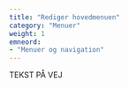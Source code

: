 ```yaml
---
title: "Rediger hovedmenuen"
category: "Menuer"
weight: 1
emneord:
- "Menuer og navigation"
---
```


TEKST PÅ VEJ
